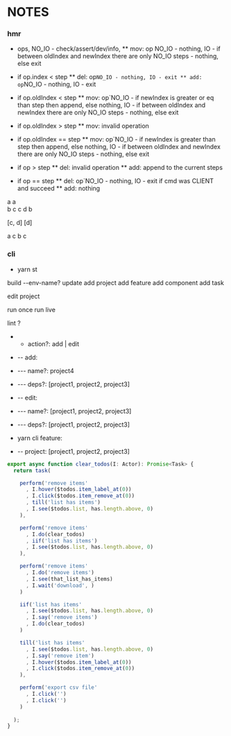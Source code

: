 # NOTES

### hmr
* ops, NO_IO - check/assert/dev/info, 
** mov: op NO_IO - nothing, IO - if between oldIndex and newIndex there are only NO_IO steps - nothing, else exit


* if op.index < step
** del: op`NO_IO - nothing, IO - exit
** add: op`NO_IO - nothing, IO - exit

* if op.oldIndex < step
** mov: op`NO_IO - if newIndex is greater or eq than step then append, else nothing, IO - if between oldIndex and newIndex there are only NO_IO steps - nothing, else exit

* if op.oldIndex > step
** mov: invalid operation

* if op.oldIndex == step
** mov: op`NO_IO - if newIndex is greater than step then append, else nothing, IO - if between oldIndex and newIndex there are only NO_IO steps - nothing, else exit

* if op > step
** del: invalid operation
** add: append to the current steps

* if op == step
** del: op`NO_IO - nothing, IO - exit if cmd was CLIENT and succeed 
** add: nothing

a    a     
b    c
c    d
     b  

[c, d]
[d]

a   c
b 
c

### cli

* yarn st

build --env-name?
update
add project
add feature
add component
add task

edit project

run once
run live

lint ?

* - action?: add | edit
* -- add:
* --- name?: project4
* --- deps?: [project1, project2, project3]
* -- edit:
* --- name?: [project1, project2, project3]
* --- deps?: [project1, project2, project3]

* yarn cli feature:
* -- project: [project1, project2, project3]


```typescript
export async function clear_todos(I: Actor): Promise<Task> {
  return task(

    perform('remove items'
      , I.hover($todos.item_label_at(0))
      , I.click($todos.item_remove_at(0))
      , till('list has items')
      , I.see($todos.list, has.length.above, 0)
    ),

    perform('remove items'
      , I.do(clear_todos)
      , iif('list has items')
      , I.see($todos.list, has.length.above, 0)
    ),

    perform('remove items' 
      , I.do('remove items')
      , I.see(that_list_has_items)
      , I.wait('download', )
    )

    iif('list has items'
      , I.see($todos.list, has.length.above, 0)
      , I.say('remove items')
      , I.do(clear_todos)
    )

    till('list has items'
      , I.see($todos.list, has.length.above, 0)
      , I.say('remove item')
      , I.hover($todos.item_label_at(0))
      , I.click($todos.item_remove_at(0))
    ),

    perform('export csv file'
      , I.click('')
      , I.click('')
    )
    
  );
}
```